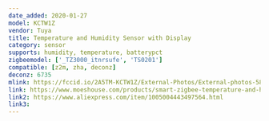```yaml
---
date_added: 2020-01-27
model: KCTW1Z
vendor: Tuya
title: Temperature and Humidity Sensor with Display
category: sensor
supports: humidity, temperature, batterypct
zigbeemodel: ['_TZ3000_itnrsufe', 'TS0201']
compatible: [z2m, zha, deconz]
deconz: 6735
mlink: https://fccid.io/2A5TM-KCTW1Z/External-Photos/External-photos-5867957
link: https://www.moeshouse.com/products/smart-zigbee-temperature-and-humidity-sensor-indoor-hygrometer-thermometer-detector
link2: https://www.aliexpress.com/item/1005004443497564.html
link3: 
---
```


